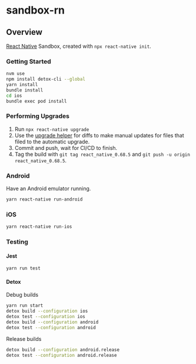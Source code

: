 # sandbox-rn

## Overview

[React Native](https://reactnative.dev/) Sandbox, created with `npx react-native init`.

### Getting Started

```bash
nvm use
npm install detox-cli --global
yarn install
bundle install
cd ios
bundle exec pod install
```

### Performing Upgrades

1. Run `npx react-native upgrade`
2. Use the [upgrade helper](https://react-native-community.github.io/upgrade-helper/) for diffs to make manual updates for files that filed to the automatic upgrade.
3. Commit and push, wait for CI/CD to finish.
4. Tag the build with `git tag react_native_0.68.5` and `git push -u origin react_native_0.68.5`.

### Android

Have an Android emulator running.

```bash
yarn react-native run-android
```

### iOS

```bash
yarn react-native run-ios
```

### Testing

#### Jest

```bash
yarn run test
```

#### Detox

Debug builds

```bash
yarn run start
detox build --configuration ios
detox test --configuration ios
detox build --configuration android
detox test --configuration android
```

Release builds

```bash
detox build --configuration android.release
detox test --configuration android.release
```
